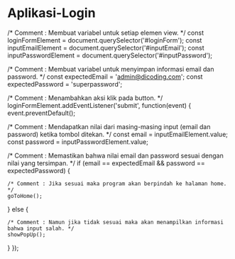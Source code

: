# Aplikasi-Login

/* Comment : Membuat variabel untuk setiap elemen view. */
const loginFormElement = document.querySelector('#loginForm');
const inputEmailElement = document.querySelector('#inputEmail');
const inputPasswordElement = document.querySelector('#inputPassword');
 
/* Comment : Membuat variabel untuk menyimpan informasi email dan password. */
const expectedEmail = 'admin@dicoding.com';
const expectedPassword = 'superpassword';
 
/* Comment :  Menambahkan aksi klik pada button. */
loginFormElement.addEventListener('submit', function(event) {
  event.preventDefault();
  
  /* Comment : Mendapatkan nilai dari masing-masing input (email dan password) ketika tombol ditekan. */
  const email = inputEmailElement.value;
  const password = inputPasswordElement.value;
 
  /* Comment : Memastikan bahwa nilai email dan password sesuai dengan nilai yang tersimpan. */
  if (email == expectedEmail && password == expectedPassword) {
 
    /* Comment : Jika sesuai maka program akan berpindah ke halaman home. */
    goToHome();
 
  } else {
 
    /* Comment : Namun jika tidak sesuai maka akan menampilkan informasi bahwa input salah. */
    showPopUp();
 
  }
});
